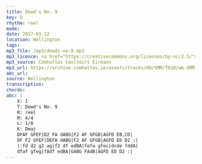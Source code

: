 ```yaml
---
title: Dowd's No. 9
key: D
rhythm: reel
mode:
date: 2017-01-12
location: Wellington
tags:
mp3_file: /mp3/dowds-no-9.mp3
mp3_licence: <a href="https://creativecommons.org/licenses/by-nc/2.5/">CC-BY-NC-2.5</a>
mp3_source: Comhaltas Ceoltóirí Éireann
mp3_url: https://archive.comhaltas.ie/assets/tracks/HQ/SMM/T010/wm-SMM.T010.21.mp3/ea7c8576ddbb086bae1367a9b638b12f/58770062
abc_url:
source: Wellington
transcription:
chords:
abc: |
    X: 1
    T: Dowd's No. 9
    R: reel
    M: 4/4
    L: 1/8
    K: Dmaj
    DFAF GFEF|D2 FA dABG|F2 AF GFGB|AGFD EB,CD|
    DF F2 GFEF|DEFA dABG|F2 AF GFGB|AGFD ED D2 :|
    |:fd d2 g2 ag|f2 df edBA|fefa gfec|dcde fddA|
    dfaf gfeg|fAdf edBA|GABG FAdB|AGFD ED D2 :|
---
```

